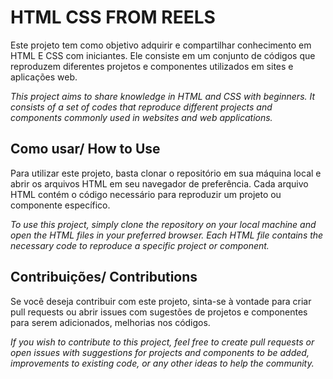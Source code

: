 # HTML CSS FROM REELS

Este projeto tem como objetivo adquirir e compartilhar conhecimento em HTML E CSS com iniciantes. Ele consiste em um conjunto de códigos que reproduzem diferentes projetos e componentes utilizados em sites e aplicações web.

*This project aims to share knowledge in HTML and CSS with beginners. It consists of a set of codes that reproduce different projects and components commonly used in websites and web applications.*



## Como usar/ How to Use

Para utilizar este projeto, basta clonar o repositório em sua máquina local e abrir os arquivos HTML em seu navegador de preferência. Cada arquivo HTML contém o código necessário para reproduzir um projeto ou componente específico.

*To use this project, simply clone the repository on your local machine and open the HTML files in your preferred browser. Each HTML file contains the necessary code to reproduce a specific project or component.*

## Contribuições/ Contributions

Se você deseja contribuir com este projeto, sinta-se à vontade para criar pull requests ou abrir issues com sugestões de projetos e componentes para serem adicionados, melhorias nos códigos. 

*If you wish to contribute to this project, feel free to create pull requests or open issues with suggestions for projects and components to be added, improvements to existing code, or any other ideas to help the community.*
